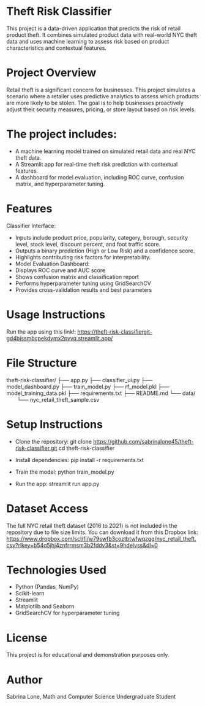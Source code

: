 # Theft Risk Classifier
This project is a data-driven application that predicts the risk of retail product theft. It combines simulated product data with real-world NYC theft data and uses machine learning to assess risk based on product characteristics and contextual features.

# Project Overview
Retail theft is a significant concern for businesses. This project simulates a scenario where a retailer uses predictive analytics to assess which products are more likely to be stolen. The goal is to help businesses proactively adjust their security measures, pricing, or store layout based on risk levels.

# The project includes:

- A machine learning model trained on simulated retail data and real NYC theft data.
- A Streamlit app for real-time theft risk prediction with contextual features.
- A dashboard for model evaluation, including ROC curve, confusion matrix, and hyperparameter tuning.

# Features
Classifier Interface:

- Inputs include product price, popularity, category, borough, security level, stock level, discount percent, and foot traffic score.
- Outputs a binary prediction (High or Low Risk) and a confidence score.
- Highlights contributing risk factors for interpretability.
- Model Evaluation Dashboard:
- Displays ROC curve and AUC score
- Shows confusion matrix and classification report
- Performs hyperparameter tuning using GridSearchCV
- Provides cross-validation results and best parameters

# Usage Instructions
Run the app using this link!: https://theft-risk-classifiergit-gd4bjssmbcpekdymx2pvvq.streamlit.app/

# File Structure
theft-risk-classifier/
├── app.py
├── classifier_ui.py
├── model_dashboard.py
├── train_model.py
├── rf_model.pkl
├── model_training_data.pkl
├── requirements.txt
├── README.md
└── data/
  └── nyc_retail_theft_sample.csv

# Setup Instructions
- Clone the repository:
git clone https://github.com/sabrinalone45/theft-risk-classifier.git
cd theft-risk-classifier

- Install dependencies:
pip install -r requirements.txt

- Train the model:
python train_model.py

- Run the app:
streamlit run app.py

# Dataset Access
The full NYC retail theft dataset (2016 to 2021) is not included in the repository due to file size limits. You can download it from this Dropbox link:
https://www.dropbox.com/scl/fi/w79swfb3coztbtwfwqzgq/nyc_retail_theft.csv?rlkey=b54q5jhj4znfrrmsm3b2fddv3&st=9hdelvss&dl=0

# Technologies Used
- Python (Pandas, NumPy)
- Scikit-learn
- Streamlit
- Matplotlib and Seaborn
- GridSearchCV for hyperparameter tuning

# License
This project is for educational and demonstration purposes only.

# Author
Sabrina Lone, Math and Computer Science Undergraduate Student

